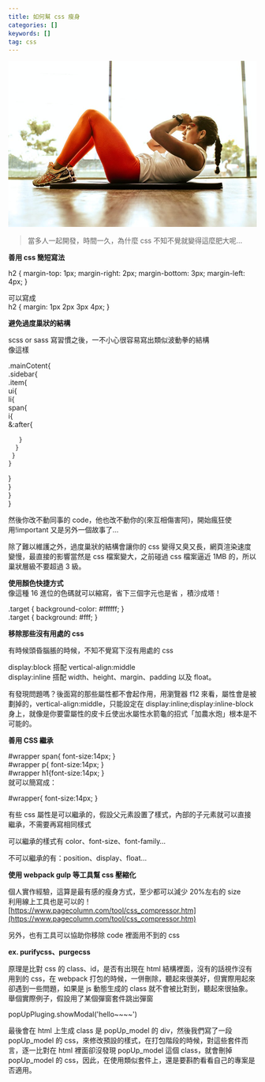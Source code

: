 ```yaml
---
title: 如何幫 css 瘦身
categories: []
keywords: []
tag: css
---
```


![](/img/1__LIP9SVBWffX__alJbCuESXA.jpeg)

> 當多人一起開發，時間一久，為什麼 css 不知不覺就變得這麼肥大呢…

**善用 css 簡短寫法**

h2 { margin-top: 1px; margin-right: 2px; margin-bottom: 3px; margin-left: 4px; }

可以寫成  
h2 { margin: 1px 2px 3px 4px; }

**避免過度巢狀的結構**

scss or sass 寫習慣之後，一不小心很容易寫出類似波動拳的結構  
像這樣

.mainCotent{  
 .sidebar{  
 .item{  
 ui{  
 li{  
 span{  
 i{  
 &:after{

       }
      }
     }
    }

}  
 }  
 }  
}

然後你改不動同事的 code，他也改不動你的(來互相傷害阿)，開始瘋狂使用!important 又是另外一個故事了…

除了難以維護之外，過度巢狀的結構會讓你的 css 變得又臭又長，網頁渲染速度變慢，最直接的影響當然是 css 檔案變大，之前碰過 css 檔案逼近 1MB 的，所以巢狀層級不要超過 3 級。

**使用顏色快捷方式**  
像這種 16 進位的色碼就可以縮寫，省下三個字元也是省 ，積沙成塔！

.target { background-color: #ffffff; }  
.target { background: #fff; }

**移除那些沒有用處的 css**

有時候頭昏腦脹的時候，不知不覺寫下沒有用處的 css

display:block 搭配 vertical-align:middle  
display:inline 搭配 width、height、margin、padding 以及 float。

有發現問題嗎？後面寫的那些屬性都不會起作用，用瀏覽器 f12 來看，屬性會是被劃掉的，vertical-align:middle，只能設定在 display:inline;display:inline-block 身上，就像是你要雷屬性的皮卡丘使出水屬性水箭龜的招式「加農水炮」根本是不可能的。

**善用 CSS 繼承**

#wrapper span{ font-size:14px; }  
#wrapper p{ font-size:14px; }  
#wrapper h1{font-size:14px; }  
就可以簡寫成：

#wrapper{ font-size:14px; }

有些 css 屬性是可以繼承的，假設父元素設置了樣式，內部的子元素就可以直接繼承，不需要再寫相同樣式

可以繼承的樣式有 color、font-size、font-family…

不可以繼承的有：position、display、float…

**使用 webpack gulp 等工具幫 css 壓縮化**

個人實作經驗，這算是最有感的瘦身方式，至少都可以減少 20%左右的 size  
利用線上工具也是可以的！[https://www.pagecolumn.com/tool/css_compressor.htm](https://www.pagecolumn.com/tool/css_compressor.htm)

另外，也有工具可以協助你移除 code 裡面用不到的 css

**ex. purifycss、purgecss**

原理是比對 css 的 class、id，是否有出現在 html 結構裡面，沒有的話視作沒有用到的 css，在 webpack 打包的時候，一併刪除，聽起來很美好，但實際用起來卻遇到一些問題，如果是 js 動態生成的 class 就不會被比對到，聽起來很抽象。舉個實際例子，假設用了某個彈窗套件跳出彈窗

popUpPluging.showModal('hello~~~~')

最後會在 html 上生成 class 是 popUp_model 的 div，然後我們寫了一段 popUp_model 的 css，來修改預設的樣式，在打包階段的時候，對這些套件而言，逐一比對在 html 裡面卻沒發現 popUp_model 這個 class，就會刪掉 popUp_model 的 css，因此，在使用類似套件上，還是要斟酌看看自己的專案是否適用。
